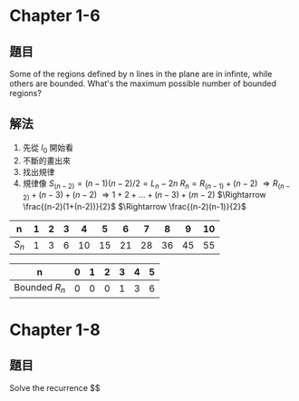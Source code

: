 # Chapter 1-6

## 題目
<p>
  Some of the regions defined by n lines in the plane are in infinte, while
others are bounded. What's the maximum possible number of bounded
regions?
</p>

## 解法
1. 先從 $l_0$ 開始看
2. 不斷的畫出來
3. 找出規律
4. 規律像 $S_(n-2) = (n-1)(n-2)/2 = L_n - 2n$
$R_n = R_(n-1)+(n-2)$
$\Rightarrow R_(n-2) + (n-3) + (n-2)$
$\Rightarrow 1 + 2 + ... + (n-3) + (m-2)$
$\Rightarrow \frac{(n-2)(1+(n-2))}{2}$
$\Rightarrow \frac{(n-2)(n-1)}{2}$

n|1|2|3|4|5|6|7|8|9|10
---|---|---|---|---|---|---|---|---|---|---
$S_n$|1|3|6|10|15|21|28|36|45|55

n|0|1|2|3|4|5
---|---|---|---|---|---|---
Bounded $R_n$|0|0|0|1|3|6|10

# Chapter 1-8

## 題目
<p>
Solve the recurrence
$$
</p>
